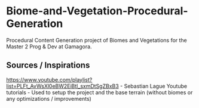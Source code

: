 # Biome-and-Vegetation-Procedural-Generation
Procedural Content Generation project of Biomes and Vegetations for the Master 2 Prog &amp; Dev at Gamagora.









## Sources / Inspirations

https://www.youtube.com/playlist?list=PLFt_AvWsXl0eBW2EiBtl_sxmDtSgZBxB3 - Sebastian Lague Youtube tutorials - Used to setup the project and the base terrain (without biomes or any optimizations / improvements)